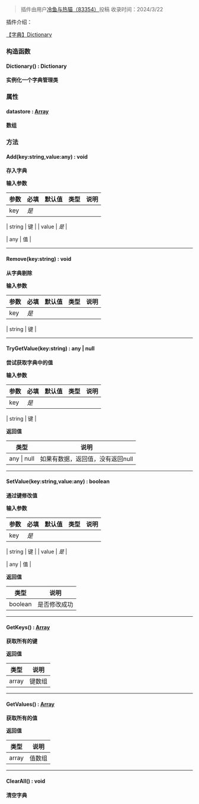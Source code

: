 > 插件由用户[冷鱼与热猫（83354）](https://dao3.fun/profile/83354)投稿
> 收录时间：2024/3/22

插件介绍：

[【字典】Dictionary](https://www.yuque.com/box3lab/doc/buge3hhi7rcfl30s?view=doc_embed)

### 构造函数

#### Dictionary() : Dictionary
**实例化一个字典管理类**


### 属性

#### datastore : [Array](https://developer.mozilla.org/zh-CN/docs/Web/JavaScript/Reference/Global_Objects/Array)
**数组**


### 方法

#### Add(key:string,value:any) : void
**存入字典**

**输入参数**

| **参数** | **必填** | **默认值** | **类型** | **说明** |
| --- | --- | --- | --- | --- |
| key | _是_ | 

 | string | 键 |
| value | _是_ | 

 | any | 值 |


---


#### Remove(key:string) : void
**从字典剔除**

**输入参数**

| **参数** | **必填** | **默认值** | **类型** | **说明** |
| --- | --- | --- | --- | --- |
| key | _是_ | 

 | string | 键 |


---


#### TryGetValue(key:string) : any | null
**尝试获取字典中的值**

**输入参数**

| **参数** | **必填** | **默认值** | **类型** | **说明** |
| --- | --- | --- | --- | --- |
| key | _是_ | 

 | string | 键 |

**返回值**

| **类型** | **说明** |
| --- | --- |
| any &#124; null | 如果有数据，返回值，没有返回null |


---


#### SetValue(key:string,value:any) : boolean
**通过键修改值**

**输入参数**

| **参数** | **必填** | **默认值** | **类型** | **说明** |
| --- | --- | --- | --- | --- |
| key | _是_ | 

 | string | 键 |
| value | _是_ | 

 | any | 值 |

**返回值**

| **类型** | **说明** |
| --- | --- |
| boolean | 是否修改成功 |


---


#### GetKeys() : [Array](https://developer.mozilla.org/zh-CN/docs/Web/JavaScript/Reference/Global_Objects/Array)
**获取所有的键**

**返回值**

| **类型** | **说明** |
| --- | --- |
| array | 键数组 |


---


#### GetValues() : [Array](https://developer.mozilla.org/zh-CN/docs/Web/JavaScript/Reference/Global_Objects/Array)
**获取所有的值**

**返回值**

| **类型** | **说明** |
| --- | --- |
| array | 值数组 |


---


#### ClearAll() : void
**清空字典**
